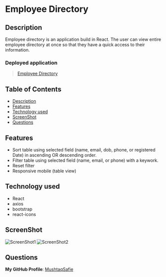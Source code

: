# Employee Directory

## Description
Employee directory is an application build in React. The user can view entire employee directory at once so that they have a quick access to their information.

### Deployed application
> [Employee Directory](https://mushtaqsafie.github.io/Employee-Directory/)

## Table of Contents
- [Description](#Description)
- [Features](#Features)
- [Technology used](#Technology-used)
- [ScreenShot](#ScreenShot)
- [Questions](#Questions)


## Features
* Sort table using selected field (name, email, dob, phone, or registered Date) in ascending OR descending order.
* Filter table using selected field (name, email, or phone) with a keywork.
* Reset filter
* Responsive mobile (table view)

## Technology used
* React
* axios
* bootstrap
* react-icons

## ScreenShot
![ScreenShot1](http://url/to/img.png)
![ScreenShot2](http://url/to/img.png)

## Questions
**My GitHub Profile**: [MushtaqSafie](https://github.com/MushtaqSafie)
